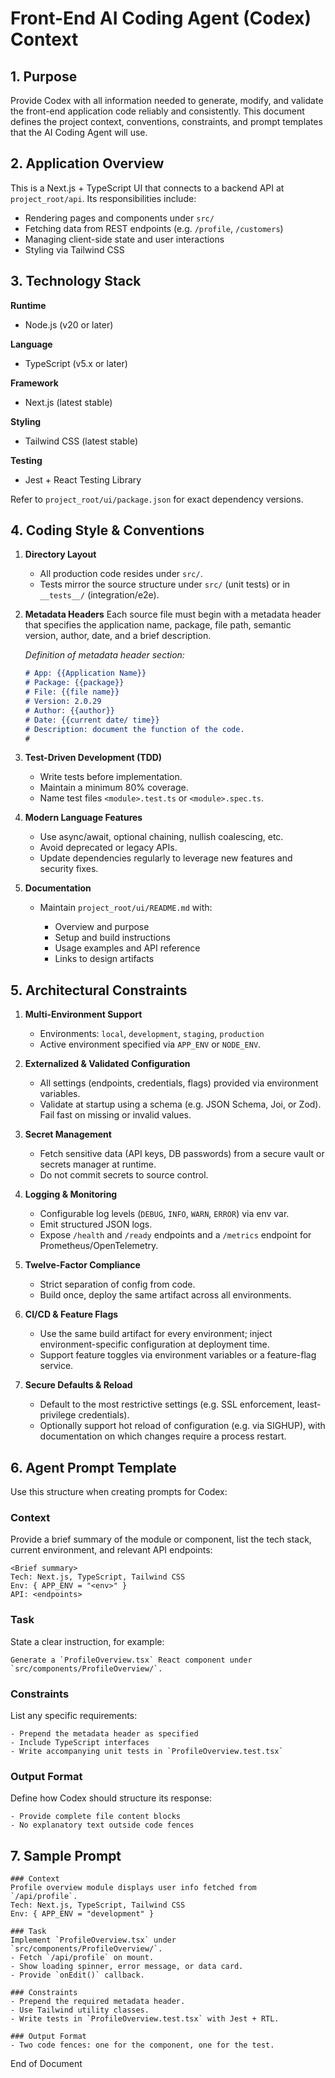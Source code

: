 # Front-End AI Coding Agent (Codex) Context

## 1. Purpose

Provide Codex with all information needed to generate, modify, and validate the front-end application code reliably and consistently. This document defines the project context, conventions, constraints, and prompt templates that the AI Coding Agent will use.

## 2. Application Overview

This is a Next.js + TypeScript UI that connects to a backend API at `project_root/api`. Its responsibilities include:

* Rendering pages and components under `src/`
* Fetching data from REST endpoints (e.g. `/profile`, `/customers`)
* Managing client-side state and user interactions
* Styling via Tailwind CSS

## 3. Technology Stack

**Runtime**

* Node.js (v20 or later)

**Language**

* TypeScript (v5.x or later)

**Framework**

* Next.js (latest stable)

**Styling**

* Tailwind CSS (latest stable)

**Testing**

* Jest + React Testing Library

Refer to `project_root/ui/package.json` for exact dependency versions.

## 4. Coding Style & Conventions

1. **Directory Layout**

   * All production code resides under `src/`.
   * Tests mirror the source structure under `src/` (unit tests) or in `__tests__/` (integration/e2e).

2. **Metadata Headers**
   Each source file must begin with a metadata header that specifies the application name, package, file path, semantic version, author, date, and a brief description.

   *Definition of metadata header section:*

   ```markdown
   # App: {{Application Name}}
   # Package: {{package}}
   # File: {{file name}}
   # Version: 2.0.29
   # Author: {{author}}
   # Date: {{current date/ time}}
   # Description: document the function of the code.
   #
   ```

3. **Test-Driven Development (TDD)**

   * Write tests before implementation.
   * Maintain a minimum 80% coverage.
   * Name test files `<module>.test.ts` or `<module>.spec.ts`.

4. **Modern Language Features**

   * Use async/await, optional chaining, nullish coalescing, etc.
   * Avoid deprecated or legacy APIs.
   * Update dependencies regularly to leverage new features and security fixes.

5. **Documentation**

   * Maintain `project_root/ui/README.md` with:

      * Overview and purpose
      * Setup and build instructions
      * Usage examples and API reference
      * Links to design artifacts

## 5. Architectural Constraints

1. **Multi-Environment Support**

   * Environments: `local`, `development`, `staging`, `production`
   * Active environment specified via `APP_ENV` or `NODE_ENV`.

2. **Externalized & Validated Configuration**

   * All settings (endpoints, credentials, flags) provided via environment variables.
   * Validate at startup using a schema (e.g. JSON Schema, Joi, or Zod). Fail fast on missing or invalid values.

3. **Secret Management**

   * Fetch sensitive data (API keys, DB passwords) from a secure vault or secrets manager at runtime.
   * Do not commit secrets to source control.

4. **Logging & Monitoring**

   * Configurable log levels (`DEBUG`, `INFO`, `WARN`, `ERROR`) via env var.
   * Emit structured JSON logs.
   * Expose `/health` and `/ready` endpoints and a `/metrics` endpoint for Prometheus/OpenTelemetry.

5. **Twelve-Factor Compliance**

   * Strict separation of config from code.
   * Build once, deploy the same artifact across all environments.

6. **CI/CD & Feature Flags**

   * Use the same build artifact for every environment; inject environment-specific configuration at deployment time.
   * Support feature toggles via environment variables or a feature-flag service.

7. **Secure Defaults & Reload**

   * Default to the most restrictive settings (e.g. SSL enforcement, least-privilege credentials).
   * Optionally support hot reload of configuration (e.g. via SIGHUP), with documentation on which changes require a process restart.

## 6. Agent Prompt Template

Use this structure when creating prompts for Codex:

### Context

Provide a brief summary of the module or component, list the tech stack, current environment, and relevant API endpoints:

```
<Brief summary>
Tech: Next.js, TypeScript, Tailwind CSS
Env: { APP_ENV = "<env>" }
API: <endpoints>
```

### Task

State a clear instruction, for example:

```
Generate a `ProfileOverview.tsx` React component under `src/components/ProfileOverview/`.
```

### Constraints

List any specific requirements:

```
- Prepend the metadata header as specified
- Include TypeScript interfaces
- Write accompanying unit tests in `ProfileOverview.test.tsx`
```

### Output Format

Define how Codex should structure its response:

```
- Provide complete file content blocks
- No explanatory text outside code fences
```

## 7. Sample Prompt

```
### Context
Profile overview module displays user info fetched from `/api/profile`.
Tech: Next.js, TypeScript, Tailwind CSS
Env: { APP_ENV = "development" }

### Task
Implement `ProfileOverview.tsx` under `src/components/ProfileOverview/`.
- Fetch `/api/profile` on mount.
- Show loading spinner, error message, or data card.
- Provide `onEdit()` callback.

### Constraints
- Prepend the required metadata header.
- Use Tailwind utility classes.
- Write tests in `ProfileOverview.test.tsx` with Jest + RTL.

### Output Format
- Two code fences: one for the component, one for the test.
```


End of Document